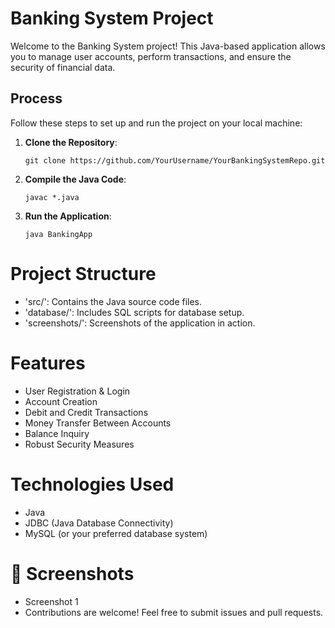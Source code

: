 #  Banking System Project

Welcome to the Banking System project! This Java-based application allows you to manage user accounts, perform transactions, and ensure the security of financial data.

##  Process

Follow these steps to set up and run the project on your local machine:

1. **Clone the Repository**: 
   ```shell
   git clone https://github.com/YourUsername/YourBankingSystemRepo.git
2. **Compile the Java Code**:

   ```shell
   javac *.java
3. **Run the Application**:

   ```shell
   java BankingApp

#  Project Structure
- 'src/': Contains the Java source code files.
- 'database/': Includes SQL scripts for database setup.
- 'screenshots/': Screenshots of the application in action.

#  Features
- User Registration & Login
- Account Creation
- Debit and Credit Transactions
- Money Transfer Between Accounts
- Balance Inquiry
- Robust Security Measures

#  Technologies Used
- Java
- JDBC (Java Database Connectivity)
- MySQL (or your preferred database system)

# 📸 Screenshots
- Screenshot 1
- Contributions are welcome! Feel free to submit issues and pull requests.

